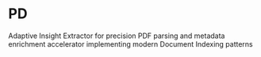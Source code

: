 # PD
Adaptive Insight Extractor for precision PDF parsing and metadata enrichment accelerator implementing modern Document Indexing patterns
